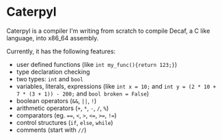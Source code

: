 # Caterpyl

Caterpyl is a compiler I'm writing from scratch to compile Decaf, a C like language, into x86_64 assembly.

Currently, it has the following features:
- user defined functions (like `int my_func(){return 123;}`)
- type declaration checking
- two types: `int` and `bool`
- variables, literals, expressions 
  (like `int x = 10;` and `int y = (2 * 10 + 7 * (3 + 1)) - 200;` and `bool broken = False`)
- boolean operators (`&&`, `||`, `!`)
- arithmetic operators (`+`, `*`, `-`, `/`, `%`)
- comparators (eg. `==`, `<`, `>`, `<=`, `>=`, `!=`)
- control structures (`if`, `else`, `while`)
- comments (start with `//`)

